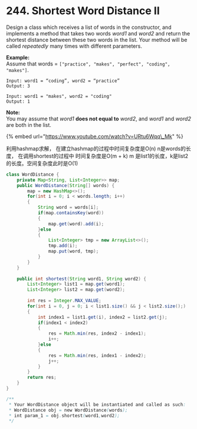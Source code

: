 # 244. Shortest Word Distance II

Design a class which receives a list of words in the constructor, and implements a method that takes two words _word1_ and _word2_ and return the shortest distance between these two words in the list. Your method will be called _repeatedly_ many times with different parameters. 

**Example:**  
Assume that words = `["practice", "makes", "perfect", "coding", "makes"]`.

```text
Input: word1 = “coding”, word2 = “practice”
Output: 3
```

```text
Input: word1 = "makes", word2 = "coding"
Output: 1
```

**Note:**  
You may assume that _word1_ **does not equal to** _word2_, and _word1_ and _word2_ are both in the list.  


{% embed url="https://www.youtube.com/watch?v=URtu6Wqq\_Mk" %}

利用hashmap求解， 在建立hashmap的过程中时间复杂度是O\(n\) n是words的长度， 在调用shortest的过程中 时间复杂度是O\(m + k\) m 是list1的长度，k是list2的长度。空间复杂度此时是O\(1\)

```java
class WordDistance {
    private Map<String, List<Integer>> map;
    public WordDistance(String[] words) {
        map = new HashMap<>();
        for(int i = 0; i < words.length; i++)
        {
            String word = words[i];
            if(map.containsKey(word))
            {
                map.get(word).add(i);
            }else
            {
                List<Integer> tmp = new ArrayList<>();
                tmp.add(i);
                map.put(word, tmp);
            }
        }
    }
    
    public int shortest(String word1, String word2) {
        List<Integer> list1 = map.get(word1);
        List<Integer> list2 = map.get(word2);
        
        int res = Integer.MAX_VALUE;
        for(int i = 0, j = 0; i < list1.size() && j < list2.size();)
        {
            int index1 = list1.get(i), index2 = list2.get(j);
            if(index1 < index2)
            {
                res = Math.min(res, index2 - index1);
                i++;
            }else
            {
                res = Math.min(res, index1 - index2);
                j++;
            }
        }
        return res;
    }
}

/**
 * Your WordDistance object will be instantiated and called as such:
 * WordDistance obj = new WordDistance(words);
 * int param_1 = obj.shortest(word1,word2);
 */
```



